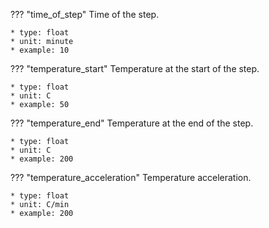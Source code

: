 ??? "time_of_step"
    Time of the step.

    * type: float
    * unit: minute
    * example: 10

??? "temperature_start"
    Temperature at the start of the step.

    * type: float
    * unit: C
    * example: 50    

??? "temperature_end"
    Temperature at the end of the step.

    * type: float
    * unit: C
    * example: 200   

??? "temperature_acceleration"
    Temperature acceleration.

    * type: float
    * unit: C/min
    * example: 200        